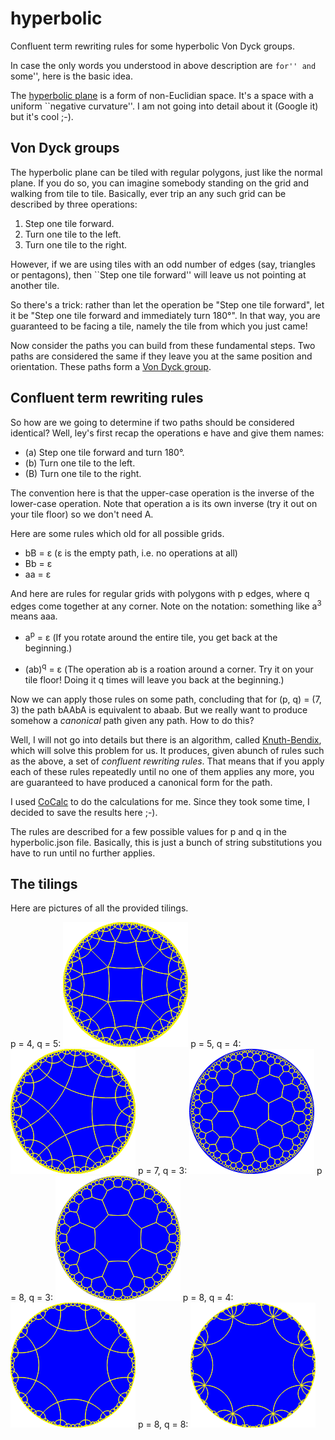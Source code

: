 # hyperbolic
Confluent term rewriting rules for some hyperbolic Von Dyck groups.

In case the only words you understood in above description are ``for'' and ``some'',
here is the basic idea.

The [hyperbolic plane](https://en.wikipedia.org/wiki/Hyperbolic_geometry) is a form of non-Euclidian space. It's a space with a uniform
``negative curvature''. I am not going into detail about it (Google it) but it's cool ;-).

## Von Dyck groups

The hyperbolic plane can be tiled with regular polygons, just like the normal plane.
If you do so, you can imagine somebody standing on the grid and walking from tile to tile.
Basically, ever trip an any such grid can be described by three operations:

1. Step one tile forward.
2. Turn one tile to the left.
3. Turn one tile to the right.

However, if we are using tiles with an odd number of edges (say, triangles or pentagons), 
then ``Step one tile forward'' will leave us not pointing at another tile.

So there's a trick: rather than let the operation be "Step one tile forward", let it be
"Step one tile forward and immediately turn 180°". In that way, you are guaranteed to be facing
a tile, namely the tile from which you just came!

Now consider the paths you can build from these fundamental steps. Two paths are considered
the same if they leave you at the same position and orientation. These paths form a
[Von Dyck group](https://groupprops.subwiki.org/wiki/Von_Dyck_group).

## Confluent term rewriting rules

So how are we going to determine if two paths should be considered identical?
Well, ley's first recap the operations e have and give them names:

* (a) Step one tile forward and turn 180°.
* (b) Turn one tile to the left.
* (B) Turn one tile to the right.

The convention here is that the upper-case operation is the inverse of the lower-case operation.
Note that operation a is its own inverse (try it out on your tile floor) so we don't need A.

Here are some rules which old for all possible grids.

* bB = ε (ε is the empty path, i.e. no operations at all)
* Bb = ε 
* aa = ε

And here are rules for regular grids with polygons with p edges, where q edges come together at any corner.
Note on the notation: something like a<sup>3</sup> means aaa.

* a<sup>p</sup> = ε 
   (If you rotate around the entire tile, you get back at the beginning.)

* (ab)<sup>q</sup> = ε 
   (The operation ab is a roation around a corner. Try it on your tile floor! Doing it q times will leave you back
     at the beginning.)

Now we can apply those rules on some path, concluding that for (p, q) = (7, 3) the path bAAbA is equivalent to
abaab. But we really want to produce somehow a *canonical* path given any path. How to do this?

Well, I will not go into details but there is an algorithm, 
called [Knuth-Bendix](https://en.wikipedia.org/wiki/Knuth%E2%80%93Bendix_completion_algorithm]), which will solve this problem for us.
It produces, given abunch of rules such as the above, a set of *confluent rewriting rules*. That means that if
you apply each of these rules repeatedly until no one of them applies any more, you are guaranteed to have produced
a canonical form for the path. 

I used [CoCalc](https://cocalc.com) to do the calculations for me. Since they took some time, I decided to save the results here ;-).

The rules are described for a few possible values for p and q in the hyperbolic.json file. Basically, this is just a bunch of string substitutions you have to run until no further applies.

## The tilings

Here are pictures of all the provided tilings.

p = 4, q = 5: ![p = 4, q = 5](tiling45.png)
p = 5, q = 4: ![p = 5, q = 4](tiling54.png)
p = 7, q = 3: ![p = 7, q = 3](tiling73.png)
p = 8, q = 3: ![p = 8, q = 3](tiling83.png)
p = 8, q = 4: ![p = 8, q = 4](tiling84.png)
p = 8, q = 8: ![p = 8, q = 8](tiling88.png)
